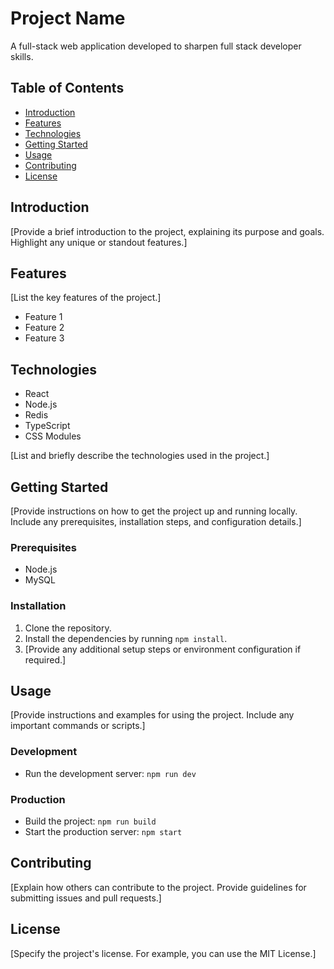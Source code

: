 # Project Name

A full-stack web application developed to sharpen full stack developer skills.

## Table of Contents

- [Introduction](#introduction)
- [Features](#features)
- [Technologies](#technologies)
- [Getting Started](#getting-started)
- [Usage](#usage)
- [Contributing](#contributing)
- [License](#license)

## Introduction

[Provide a brief introduction to the project, explaining its purpose and goals. Highlight any unique or standout features.]

## Features

[List the key features of the project.]

- Feature 1
- Feature 2
- Feature 3

## Technologies

- React
- Node.js
- Redis
- TypeScript
- CSS Modules

[List and briefly describe the technologies used in the project.]

## Getting Started

[Provide instructions on how to get the project up and running locally. Include any prerequisites, installation steps, and configuration details.]

### Prerequisites

- Node.js
- MySQL

### Installation

1. Clone the repository.
2. Install the dependencies by running `npm install`.
3. [Provide any additional setup steps or environment configuration if required.]

## Usage

[Provide instructions and examples for using the project. Include any important commands or scripts.]

### Development

- Run the development server: `npm run dev`

### Production

- Build the project: `npm run build`
- Start the production server: `npm start`

## Contributing

[Explain how others can contribute to the project. Provide guidelines for submitting issues and pull requests.]

## License

[Specify the project's license. For example, you can use the MIT License.]

